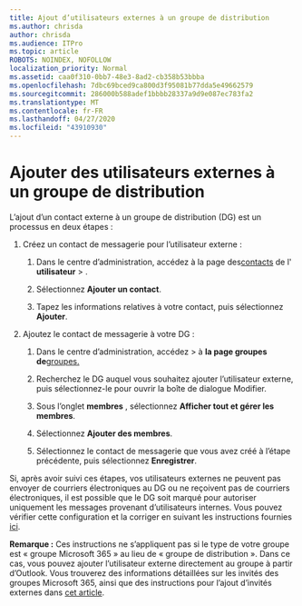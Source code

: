 ```yaml
---
title: Ajout d’utilisateurs externes à un groupe de distribution
ms.author: chrisda
author: chrisda
ms.audience: ITPro
ms.topic: article
ROBOTS: NOINDEX, NOFOLLOW
localization_priority: Normal
ms.assetid: caa0f310-0bb7-48e3-8ad2-cb358b53bbba
ms.openlocfilehash: 7dbc69bced9ca800d3f95081b77dda5e49662579
ms.sourcegitcommit: 286000b588adef1bbbb28337a9d9e087ec783fa2
ms.translationtype: MT
ms.contentlocale: fr-FR
ms.lasthandoff: 04/27/2020
ms.locfileid: "43910930"
---
```

# <a name="add-external-users-to-a-distribution-group"></a>Ajouter des utilisateurs externes à un groupe de distribution

L’ajout d’un contact externe à un groupe de distribution (DG) est un processus en deux étapes :
  
1. Créez un contact de messagerie pour l’utilisateur externe :
    
    1. Dans le centre d’administration, accédez à la page des[contacts](https://admin.microsoft.com/adminportal/home#/Contact) de l' **utilisateur** > . 
    
    2. Sélectionnez **Ajouter un contact**.
    
    3. Tapez les informations relatives à votre contact, puis sélectionnez **Ajouter**.
    
2. Ajoutez le contact de messagerie à votre DG :
    
    1. Dans le centre d’administration, accédez > à **la page groupes de**[groupes.](https://admin.microsoft.com/adminportal/home#/groups) 
    
    2. Recherchez le DG auquel vous souhaitez ajouter l’utilisateur externe, puis sélectionnez-le pour ouvrir la boîte de dialogue Modifier.
    
    3. Sous l’onglet **membres** , sélectionnez **Afficher tout et gérer les membres**. 
    
    4. Sélectionnez **Ajouter des membres**.
    
    5. Sélectionnez le contact de messagerie que vous avez créé à l’étape précédente, puis sélectionnez **Enregistrer**.
    
Si, après avoir suivi ces étapes, vos utilisateurs externes ne peuvent pas envoyer de courriers électroniques au DG ou ne reçoivent pas de courriers électroniques, il est possible que le DG soit marqué pour autoriser uniquement les messages provenant d’utilisateurs internes. Vous pouvez vérifier cette configuration et la corriger en suivant les instructions fournies [ici](https://docs.microsoft.com/exchange/mail-flow-best-practices/non-delivery-reports-in-exchange-online/fix-error-code-5-7-133-in-exchange-online).
  
 **Remarque :** Ces instructions ne s’appliquent pas si le type de votre groupe est « groupe Microsoft 365 » au lieu de « groupe de distribution ». Dans ce cas, vous pouvez ajouter l’utilisateur externe directement au groupe à partir d’Outlook. Vous trouverez des informations détaillées sur les invités des groupes Microsoft 365, ainsi que des instructions pour l’ajout d’invités externes dans [cet article](https://support.office.com/article/Guest-access-in-Office-365-Groups-bfc7a840-868f-4fd6-a390-f347bf51aff6.aspx).
  